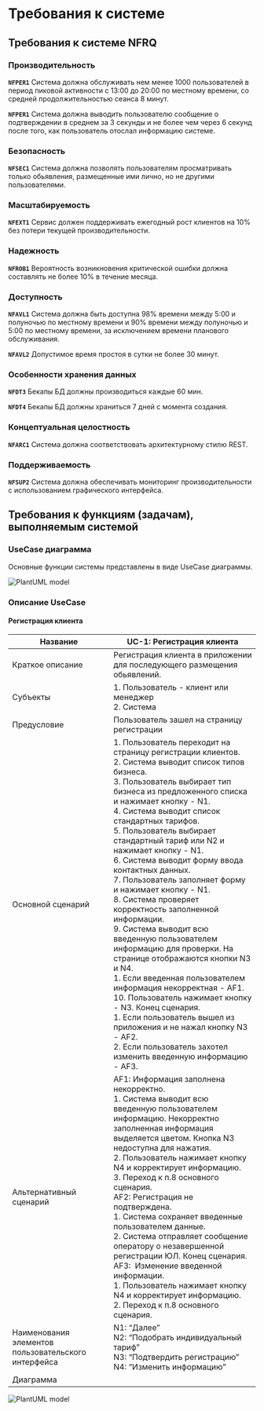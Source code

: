 # Требования к системе

## Требования к системе NFRQ

### Производительность

**`NFPER1`** Система должна обслуживать нем менее 1000 пользователей в период пиковой активности с 13:00 до 20:00 по местному времени, со средней продолжительностью сеанса 8 минут.  

**`NFPER1`** Система должна выводить пользователю сообщение о подтверждении в среднем за 3 секунды и не более чем через 6 секунд после того, как пользователь отослал информацию системе.  

### Безопасность

**`NFSEC1`** Система должна позволять пользователям просматривать только обьявления, размещенные ими лично, но не другими пользователями.

### Масштабируемость

**`NFEXT1`** Сервис должен поддерживать ежегодный рост клиентов на 10% без потери текущей производительности.

### Надежность

**`NFROB1`** Вероятность возникновения критической ошибки должна составлять не более 10% в течение месяца.  

### Доступность

**`NFAVL1`** Система должна быть доступна 98% времени между 5:00 и полуночью по местному времени и 90% времени между полуночью и 5:00 по местному времени, за исключением времени планового обслуживания.  

**`NFAVL2`** Допустимое время простоя в сутки не более 30 минут.

### Особенности хранения данных

**`NFDT3`** Бекапы БД должны производиться каждые 60 мин.  

**`NFDT4`** Бекапы БД должны храниться 7 дней с момента создания.

### Концептуальная целостность

**`NFARC1`** Система должна соответствовать архитектурному стилю REST.  

### Поддерживаемость

**`NFSUP2`** Система должна обеспечивать мониторинг производительности с использованием графического интерфейса.

## Требования к функциям (задачам), выполняемым системой

### UseCase диаграмма

Основные функции системы представлены в виде UseCase диаграммы.  

![PlantUML model](http://www.plantuml.com/plantuml/png/fPJBQjj058RtUeg3DsaN2VHUGXS1qqLeLe4ym22DBH5vnaYZq50ASTBBeW6NqaKffUaZsBcqZfte6MRUgF-CRJIrtAJGW6FDcV__pfavHzx85SjKqKc3bBSKAKbPqeuLHKd6GvL84QnGlfk8BijOXxOImTL-bvFCL2o3W8LAPjJGN_L4Z_I5lZQ73M8v5MaGM3yJxPHZ_mVsplJ8zCoXET03ymxFVTBZogO73NeL4FvMoCUvK97paEMSxkmqL--jqp_XxjewCjxUIMk8-q1yX-RAQlM0mAZnz6WPBsGYvEdsKke3K3-Q8sYT0xWtS8zlAeyLAbv2UcX9UcmP-hJomstUe-0IjPPaoNgeHmXSL42qR8yfllMY1dq4w0bELveU3bxQav9reyeIuQlgs2L1SgfBb7f9RlCCgQwn-MikSiboph8mtXGjMKls6Cc-GEvks7rmyFzCnwD4DMMdoyJ-qfnFaFCpC4Cz06vIPKN879j-5JHz1qn4pZErpNErbFVKFyFjD9HNiUQ3_6tcFTS_qQM3FtA4CGztcwdrDknGsldvP5MtJ8w3hAwwh-Sl5HVsBQMkJ8JArrrKd-WIAOUwdFKO2qmIFkVc2BSpCST0VJ1l2UFQ0xjqcvUDO5fW2hp_wjYrFwlJHtgsjkRD0AtZGiEqYFYYfXhAlskgNjHPVX9e5mS1Ocwl8NBL-oJVu09rjJkb5VclzeAcmmHhyyo_53yuR-Iqv_R_F3BbnbBcV5D4oLuI5InjIZpQbkLL6kiHKl7PRwzitU0AfaN1vYnOlWusiC9F-6y0)

### Описание UseCase

#### Регистрация клиента

| Название                                            | UC-1: Регистрация клиента                                                                                                                                                                                                                                                                                                                                                                                                                                                                                                                                                                                                                                                                                                                                                                                                                                                                                                                    |
|-----------------------------------------------------|----------------------------------------------------------------------------------------------------------------------------------------------------------------------------------------------------------------------------------------------------------------------------------------------------------------------------------------------------------------------------------------------------------------------------------------------------------------------------------------------------------------------------------------------------------------------------------------------------------------------------------------------------------------------------------------------------------------------------------------------------------------------------------------------------------------------------------------------------------------------------------------------------------------------------------------------|
| Краткое описание                                    | Регистрация клиента в приложении для последующего размещения обьявлений.                                                                                                                                                                                                                                                                                                                                                                                                                                                                                                                                                                                                                                                                                                                                                                                                                                                                     |
| Субъекты                                            | 1. Пользователь - клиент или менеджер<br/>2. Система                                                                                                                                                                                                                                                                                                                                                                                                                                                                                                                                                                                                                                                                                                                                                                                                                                                                                         |
| Предусловие                                         | Пользователь зашел на страницу регистрации                                                                                                                                                                                                                                                                                                                                                                                                                                                                                                                                                                                                                                                                                                                                                                                                                                                                                                   |
| Основной сценарий                                   | 1. Пользователь переходит на страницу регистрации клиентов. <br/>2. Система выводит список типов бизнеса. <br/>3. Пользователь выбирает тип бизнеса из предложенного списка и нажимает кнопку - N1. <br/>4. Система выводит список стандартных тарифов. <br/>5. Пользователь выбирает стандартный тариф или N2 и нажимает кнопку - N1. <br/>6. Система выводит форму ввода контактных данных. <br/>7. Пользователь заполняет форму и нажимает кнопку - N1. <br/>8. Система проверяет корректность заполненной информации. <br/>9. Система выводит всю введенную пользователем информацию для проверки. На странице отображаются кнопки N3 и N4. <br/>    1. Если введенная пользователем информация некорректная - AF1. <br/>10. Пользователь нажимает кнопку - N3. Конец сценария. <br/>    1. Если пользователь вышел из приложения и не нажал кнопку N3 - AF2. <br/>    2. Если пользователь захотел изменить введенную информацию - AF3. |
| Альтернативный сценарий                             | AF1: Информация заполнена некорректно. <br/>1. Система выводит всю введенную пользователем информацию. Некорректно заполненная информация выделяется цветом. Кнопка N3 недоступна для нажатия. <br/>2. Пользователь нажимает кнопку N4 и корректирует информацию. <br/>3. Переход к п.8 основного сценария. <br/>AF2: Регистрация не подтверждена. <br/>    1. Система сохраняет введенные пользователем данные. <br/>    2. Система отправляет сообщение оператору о незавершенной регистрации ЮЛ. Конец сценария. <br/>AF3:  Изменение введенной информации. <br/>1. Пользователь нажимает кнопку N4 и корректирует информацию. <br/>2. Переход к п.8 основного сценария.                                                                                                                                                                                                                                                                  |
| Наименования элементов пользовательского интерфейса | N1: “Далее” <br/>N2: “Подобрать индивидуальный тариф” <br/>N3: “Подтвердить регистрацию” <br/>N4: “Изменить информацию”                                                                                                                                                                                                                                                                                                                                                                                                                                                                                                                                                                                                                                                                                                                                                                                                                      |
| Диаграмма                                           |                                                                                                                                                                                                                                                                                                                                                                                                                                                                                                                                                                                                                                                                                                                                                                                                                                                                                         |
 
![PlantUML model](http://www.plantuml.com/plantuml/png/bLN1QXDH5Ds_htZ4HHSX47GdKke750eknSMRpBCE9fCnCv6Y23Qr8YW6HH14gyKVYB5Zfub9V-6-F_BSkMHy9QccNSnqtjnpxhddt2HRQMPwMR_JLXiFej3g-zrk5dJtLFemYXFJCntzL6dyRPkzRPkcPjVUYPvOVRtPLC-yejG-wjkuPQLu1vHHAqfCdEsOC8pYNNsZAJJ2SRiTxSQwPUFCzi1Z-batxdS2szErMy7ctUQzcbAcbNNnJ9zeIWNbD7E3cZQfxgV0G29UVSFnJohSlXkuvpHoB_7_iAQlPJqJfn06_h9hybSFKCTIJJCgW1XfF2pHK57sIg1r1SDd54nGEdVxbEC-Pl2_U23vSTGIgj1a9Z2f1Syxg3Y50ZfXEPZmjJiiwyEWBDsusFOhM0kuCQTVx0UxKbQR954s3ZNdfjYUUhsywSPcEK6zVbFJaHkmPhGOk3SQ6ZqJt84llfAk60oIpOL-q7m4vbn6Hx5GqJdZ86kYqMJ4AjqBF8wLu8GZ3AuC3mFTyDet6c0uNgCROw3zlm3V95I-Hv0vEqE5fWagPbnF4rmH3ULUJfIBERx37C-SAN2NsPW4biDQ8U6nvSKf-u3gAGxpHVHQZd1mfaH-rKH6izAdx92p624h0CT0EFmjqRctckQNxAEN2I8f2Rz0pDbYwkh3HYEbJ3lJz9qZGizND0F9S2Ml6yfkSs3-kdWVNisZyWNDe1rd9QIIumqfkQ47MoDsYhKoi3jaDUmMmcJ7fBj79Sls0Uz-eDsuYiEVRWt19nN1T5bljJTNCGW8WVBghG-rxTHUrEOE-4kWN2GVuti5mSiZihK-qUf0l045SGI51RoONFfzkJpUUZ0RXseB5_m4_G40)
